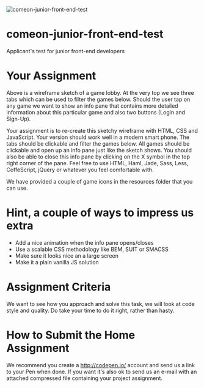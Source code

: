 ![comeon-junior-front-end-test](http://b5fa2dae67bf7ee0b0e5-e0d56d540e31d5f2f9430984d20d712d.r41.cf3.rackcdn.com/unnamed.gif)

# comeon-junior-front-end-test
Applicant's test for junior front-end developers

# Your Assignment
Above is a wireframe sketch of a game lobby. At the very top we see three tabs which can be used to filter the games below. Should the user tap on any game we want to show an info pane that contains more detailed information about this particular game and also two buttons (Login and Sign-Up).

Your assignment is to re-create this sketchy wireframe with HTML, CSS and JavaScript. Your version should work well in a modern smart phone. The tabs should be clickable and filter the games below. All games should be clickable and open up an info pane just like the sketch shows. You should also be able to close this info pane by clicking on the X symbol in the top right corner of the pane. Feel free to use HTML, Haml, Jade, Sass, Less, CoffeScript, jQuery or whatever you feel comfortable with. 

We have provided a couple of game icons in the resources folder that you can use.

# Hint, a couple of ways to impress us extra
* Add a nice animation when the info pane opens/closes 
* Use a scalable CSS methodology like  BEM, SUIT or SMACSS
* Make sure it looks nice an a large screen
* Make it a plain vanilla JS solution

# Assignment Criteria

We want to see how you approach and solve this task, we will look at code style and quality. Do take your time to do it right, rather than hasty.

# How to Submit the Home Assignment

We recommend you create a http://codepen.io/ account and send us a link to your Pen when done. If you want it's also ok to send us an e-mail with an attached compressed file containing your project assignment.
